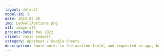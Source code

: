 ```yaml
---
layout: default
modal-id: 3
date: 2022-05-25
img: LedwellAuctions.png
alt: image-alt
project-date: May 2022
client: Jamie Ledwell
category: Appsheet / Google Sheets
description: Jamie works in the auction field, and requested an app, based on his google sheet, that would allow him to have an easier time managing the next auctions dates, location, and assignment. <br>His sheet was fully functional, and automated, but the app added a new layer of usefulness to it. <br>It includes functions like  mapping the residence locations, categorizing them, calling the google maps app, and also shows a map (.kml file) superposing a flood that happened in the area in 2014, that certainly affects house pricing.
---
```

